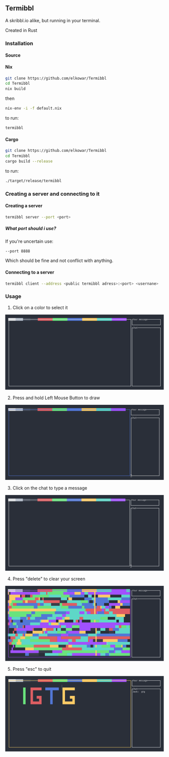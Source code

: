 ## Termibbl

A skribbl.io alike, but running in your terminal.

Created in Rust

### Installation

#### Source

#### Nix
```sh
git clone https://github.com/elkowar/Termibbl
cd Termibbl
nix build
```
then
```sh
nix-env -i -f default.nix
```
to run:
```sh
termibbl
```
#### Cargo

```sh
git clone https://github.com/elkowar/Termibbl
cd Termibbl
cargo build --release
```
to run:
```sh
./target/release/termibbl
```
### Creating a server and connecting to it

#### Creating a server
```sh
termibbl server --port <port>
```
##### What port should i use?
If you're uncertain use:
```sh
--port 8888
```
Which should be fine and not conflict with anything.

#### Connecting to a server

```sh
termibbl client --address <public termibbl adress>:<port> <usernane>
```

### Usage

1. Click on a color to select it

![color](/images/color.gif)

2. Press and hold Left Mouse Button to draw

![draw](/images/draw.gif)

3. Click on the chat to type a message

![chat](/images/chat.gif)

4. Press "delete" to clear your screen

![delete](/images/delete.gif)

5. Press "esc" to quit

![exit](/images/exit.gif)
